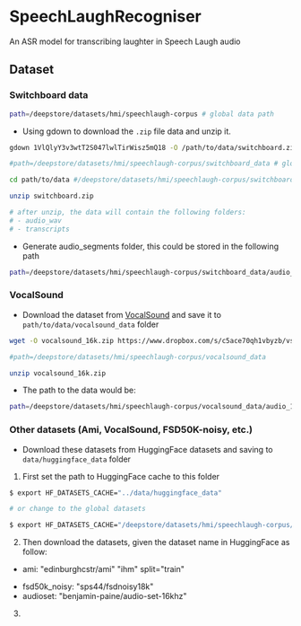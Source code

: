 # SpeechLaughRecogniser
An ASR model for transcribing laughter in Speech Laugh audio

## Dataset
### Switchboard data
```bash
path=/deepstore/datasets/hmi/speechlaugh-corpus # global data path
```
- Using gdown to download the `.zip` file data and unzip it.

```bash
gdown 1VlQlyY3v3wtT2S047lwlTirWisz5mQ18 -O /path/to/data/switchboard.zip

#path=/deepstore/datasets/hmi/speechlaugh-corpus/switchboard_data # global datasets path

cd path/to/data #/deepstore/datasets/hmi/speechlaugh-corpus/switchboard_data

unzip switchboard.zip

# after unzip, the data will contain the following folders:
# - audio_wav
# - transcripts

```
- Generate audio_segments folder, this could be stored in the following path
```bash
path=/deepstore/datasets/hmi/speechlaugh-corpus/switchboard_data/audio_segments
```

### VocalSound
- Download the dataset from [VocalSound](https://www.dropbox.com/s/c5ace70qh1vbyzb/vs_release_16k.zip?dl=1) and save it to `path/to/data/vocalsound_data` folder

```bash
wget -O vocalsound_16k.zip https://www.dropbox.com/s/c5ace70qh1vbyzb/vs_release_16k.zip?dl=1

#path=/deepstore/datasets/hmi/speechlaugh-corpus/vocalsound_data

unzip vocalsound_16k.zip
```
- The path to the data would be:
```bash
path=/deepstore/datasets/hmi/speechlaugh-corpus/vocalsound_data/audio_16k
```

### Other datasets (Ami, VocalSound, FSD50K-noisy, etc.)
- Download these datasets from HuggingFace datasets and saving to `data/huggingface_data` folder

1. First set the path to HuggingFace cache to this folder
```bash
$ export HF_DATASETS_CACHE="../data/huggingface_data"

# or change to the global datasets

$ export HF_DATASETS_CACHE="/deepstore/datasets/hmi/speechlaugh-corpus/huggingface_data"

```

2. Then download the datasets, given the dataset name in HuggingFace as follow:
- ami: "edinburghcstr/ami" "ihm" split="train"
<!-- - vocal_sound: "flozi00/VocalSound_audio_16k" split="train" -->
- fsd50k_noisy: "sps44/fsdnoisy18k"
- audioset: "benjamin-paine/audio-set-16khz"

3.
